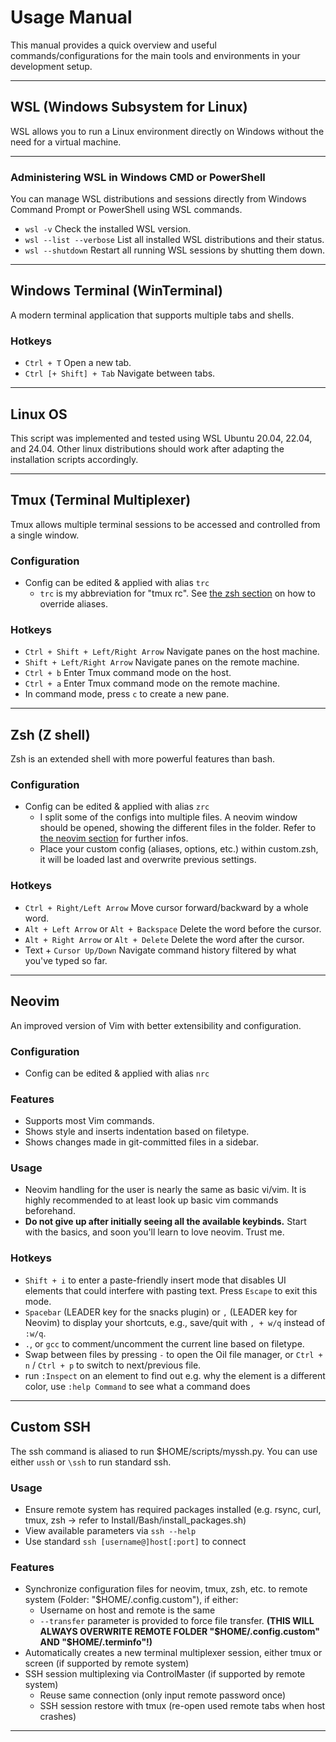 # Usage Manual

This manual provides a quick overview and useful commands/configurations for the main tools and environments in your development setup.

---

## WSL (Windows Subsystem for Linux)

WSL allows you to run a Linux environment directly on Windows without the need for a virtual machine.

---

### Administering WSL in Windows CMD or PowerShell

You can manage WSL distributions and sessions directly from Windows Command Prompt or PowerShell using WSL commands.

- `wsl -v`
  Check the installed WSL version.
- `wsl --list --verbose`
  List all installed WSL distributions and their status.
- `wsl --shutdown`
  Restart all running WSL sessions by shutting them down.

---

## Windows Terminal (WinTerminal)

A modern terminal application that supports multiple tabs and shells.

### Hotkeys
- `Ctrl + T`
  Open a new tab.
- `Ctrl [+ Shift] + Tab`
  Navigate between tabs.

---

## Linux OS

This script was implemented and tested using WSL Ubuntu 20.04, 22.04, and 24.04. Other linux distributions should work after adapting the installation scripts accordingly.

---

## Tmux (Terminal Multiplexer)

Tmux allows multiple terminal sessions to be accessed and controlled from a single window.

### Configuration
- Config can be edited & applied with alias `trc`
  - `trc` is my abbreviation for "tmux rc". See [the zsh section](#zsh) on how to override aliases.

### Hotkeys
- `Ctrl + Shift + Left/Right Arrow`
  Navigate panes on the host machine.
- `Shift + Left/Right Arrow`
  Navigate panes on the remote machine.
- `Ctrl + b`
  Enter Tmux command mode on the host.
- `Ctrl + a`
  Enter Tmux command mode on the remote machine.
- In command mode, press `c` to create a new pane.

---

## Zsh (Z shell)

Zsh is an extended shell with more powerful features than bash.

### Configuration
- Config can be edited & applied with alias `zrc`
  - I split some of the configs into multiple files. A neovim window should be opened, showing the different files in the folder. Refer to [the neovim section](#neovim) for further infos.
  - Place your custom config (aliases, options, etc.) within custom.zsh, it will be loaded last and overwrite previous settings.


### Hotkeys
- `Ctrl + Right/Left Arrow`
  Move cursor forward/backward by a whole word.
- `Alt + Left Arrow` or `Alt + Backspace`
  Delete the word before the cursor.
- `Alt + Right Arrow` or `Alt + Delete`
  Delete the word after the cursor.
- Text + `Cursor Up/Down`
  Navigate command history filtered by what you've typed so far.

---

## Neovim

An improved version of Vim with better extensibility and configuration.

### Configuration
- Config can be edited & applied with alias `nrc`

### Features
- Supports most Vim commands.
- Shows style and inserts indentation based on filetype.
- Shows changes made in git-committed files in a sidebar.

### Usage
- Neovim handling for the user is nearly the same as basic vi/vim. It is highly recommended to at least look up basic vim commands beforehand.
- **Do not give up after initially seeing all the available keybinds.** Start with the basics, and soon you'll learn to love neovim. Trust me.

### Hotkeys
- `Shift + i` to enter a paste-friendly insert mode that disables UI elements that could interfere with pasting text. Press `Escape` to exit this mode.
- `Spacebar` (LEADER key for the snacks plugin) or `,` (LEADER key for Neovim) to display your shortcuts, e.g., save/quit with `, + w/q` instead of `:w/q`.
- `.`, or `gcc` to comment/uncomment the current line based on filetype.
- Swap between files by pressing `-` to open the Oil file manager, or `Ctrl + n` / `Ctrl + p` to switch to next/previous file.
- run `:Inspect` on an element to find out e.g. why the element is a different color, use `:help Command` to see what a command does

---

## Custom SSH

The ssh command is aliased to run $HOME/scripts/myssh.py. You can use either `ussh` or `\ssh` to run standard ssh.

### Usage
- Ensure remote system has required packages installed (e.g. rsync, curl, tmux, zsh -> refer to Install/Bash/install_packages.sh)
- View available parameters via `ssh --help`
- Use standard `ssh [username@]host[:port]` to connect

### Features
- Synchronize configuration files for neovim, tmux, zsh, etc. to remote system (Folder: "$HOME/.config.custom"), if either:
  - Username on host and remote is the same
  - `--transfer` parameter is provided to force file transfer. **(THIS WILL ALWAYS OVERWRITE REMOTE FOLDER "$HOME/.config.custom" AND "$HOME/.terminfo"!)**
- Automatically creates a new terminal multiplexer session, either tmux or screen (if supported by remote system)
- SSH session multiplexing via ControlMaster (if supported by remote system)
  - Reuse same connection (only input remote password once)
  - SSH session restore with tmux (re-open used remote tabs when host crashes)

---

